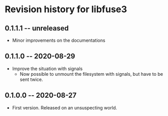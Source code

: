 # Revision history for libfuse3

## 0.1.1.1 -- unreleased

* Minor improvements on the documentations

## 0.1.1.0 -- 2020-08-29

* Improve the situation with signals
  * Now possible to unmount the filesystem with signals, but have to be sent twice.

## 0.1.0.0 -- 2020-08-27

* First version. Released on an unsuspecting world.
